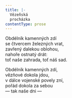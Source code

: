 ```yaml
---
title: |-
  Vězeňská
  procházka
contentType: prose
---
```


Obdélník kamenných zdí  
se čtvercem železných vrat,  
zavřený dalekou oblohou,  
nahoře ostnatý drát:  
toť naše zahrada, toť náš sad.

Obdélník kamenných zdí,  
vězňové dokola jdou,  
v dálce vojenské povely zní,  
pořád dokola za sebou  
— tak naše dni —

